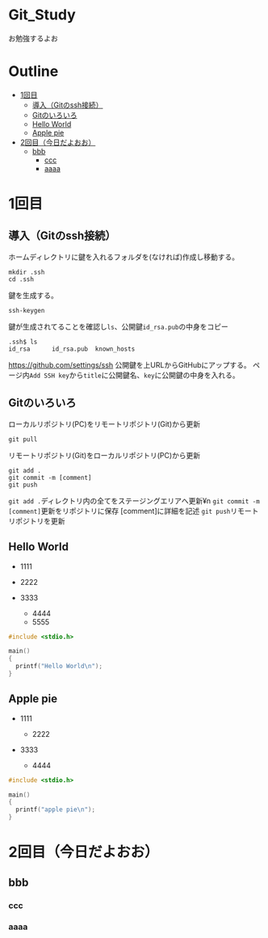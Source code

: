 # Git_Study
お勉強するよお
# Outline

<!-- START doctoc generated TOC please keep comment here to allow auto update -->
<!-- DON'T EDIT THIS SECTION, INSTEAD RE-RUN doctoc TO UPDATE -->

- [1回目](#1%E5%9B%9E%E7%9B%AE)
  - [導入（Gitのssh接続）](#%E5%B0%8E%E5%85%A5git%E3%81%AEssh%E6%8E%A5%E7%B6%9A)
  - [Gitのいろいろ](#git%E3%81%AE%E3%81%84%E3%82%8D%E3%81%84%E3%82%8D)
  - [Hello World](#hello-world)
  - [Apple pie](#apple-pie)
- [2回目（今日だよおお）](#2%E5%9B%9E%E7%9B%AE%E4%BB%8A%E6%97%A5%E3%81%A0%E3%82%88%E3%81%8A%E3%81%8A)
  - [bbb](#bbb)
    - [ccc](#ccc)
    - [aaaa](#aaaa)

<!-- END doctoc generated TOC please keep comment here to allow auto update -->

# 1回目
## 導入（Gitのssh接続）
ホームディレクトリに鍵を入れるフォルダを(なければ)作成し移動する。
```
mkdir .ssh
cd .ssh
```
鍵を生成する。
```
ssh-keygen
```
鍵が生成されてることを確認し`ls`、公開鍵`id_rsa.pub`の中身をコピー
```
.ssh$ ls
id_rsa		id_rsa.pub	known_hosts
```
https://github.com/settings/ssh
公開鍵を上URLからGitHubにアップする。
ページ内`Add SSH key`から`title`に公開鍵名、`key`に公開鍵の中身を入れる。

## Gitのいろいろ
ローカルリポジトリ(PC)をリモートリポジトリ(Git)から更新
```
git pull
```

リモートリポジトリ(Git)をローカルリポジトリ(PC)から更新
```
git add .
git commit -m [comment]
git push
```
`git add .`ディレクトリ内の全てをステージングエリアへ更新¥n
`git commit -m [comment]`更新をリポジトリに保存 [comment]に詳細を記述
`git push`リモートリポジトリを更新

## Hello World
- 1111
- 2222
- 3333

  * 4444
  * 5555

```.c
#include <stdio.h>

main()
{
  printf("Hello World\n");
}
```

## Apple pie
- 1111
  - 2222

- 3333
  * 4444

```.c
#include <stdio.h>

main()
{
  printf("apple pie\n");
}
```

# 2回目（今日だよおお）

## bbb
### ccc

### aaaa
